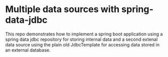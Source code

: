 # Multiple data sources with spring-data-jdbc
This repo demonstrates how to implement a spring boot application using a spring data jdbc repository for storing internal data and a second extenal data source using the plain old JdbcTemplate for accessing data stored in an external database. 
